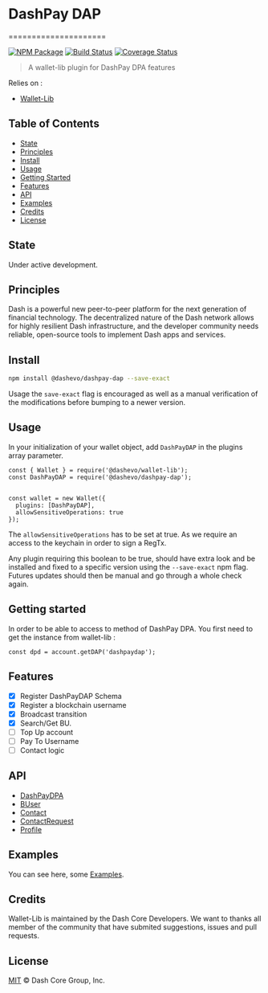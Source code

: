 # DashPay DAP
=====================

[![NPM Package](https://img.shields.io/npm/v/@dashevo/dashpay-dap.svg?style=flat-square)](https://www.npmjs.org/package/@dashevo/dashpay-dap)
[![Build Status](https://img.shields.io/travis/dashevo/dashpay-dap.svg?branch=master&style=flat-square)](https://travis-ci.org/dashevo/dashpay-dap)
[![Coverage Status](https://img.shields.io/coveralls/dashevo/dashpay-dap.svg?style=flat-square)](https://coveralls.io/github/dashevo/dashpay-dap?branch=master)

> A wallet-lib plugin for DashPay DPA features

Relies on :
- [Wallet-Lib](https://github.com/dashevo/wallet-lib)

## Table of Contents

- [State](#state)
- [Principles](#principles)
- [Install](#install)
- [Usage](#usage)
- [Getting Started](#getting-started)
- [Features](#features)
- [API](#api)
- [Examples](#examples)
- [Credits](#credits)
- [License](#license)

## State

Under active development. 

## Principles

Dash is a powerful new peer-to-peer platform for the next generation of financial technology. The decentralized nature of the Dash network allows for highly resilient Dash infrastructure, and the developer community needs reliable, open-source tools to implement Dash apps and services.

## Install

```sh
npm install @dashevo/dashpay-dap --save-exact
```

Usage the `save-exact` flag is encouraged as well as a manual verification of the modifications before bumping to a newer version.

## Usage

In your initialization of your wallet object, add `DashPayDAP` in the plugins array parameter.

```
const { Wallet } = require('@dashevo/wallet-lib');
const DashPayDAP = require('@dashevo/dashpay-dap');


const wallet = new Wallet({
  plugins: [DashPayDAP],
  allowSensitiveOperations: true
});
```

The `allowSensitiveOperations` has to be set at true. As we require an access to
the keychain in order to sign a RegTx.

Any plugin requiring this boolean to be true, should have extra look and be installed and fixed to a specific version using the `--save-exact` npm flag.
Futures updates should then be manual and go through a whole check again.

## Getting started

In order to be able to access to method of DashPay DPA. You first need to get the instance from wallet-lib : 

`const dpd = account.getDAP('dashpaydap');`

## Features

- [X] Register DashPayDAP Schema
- [X] Register a blockchain username
- [X] Broadcast transition
- [X] Search/Get BU.
- [ ] Top Up account
- [ ] Pay To Username
- [ ] Contact logic

## API

- [DashPayDPA](/docs/DashPayDPA.md)
- [BUser](/docs/BUser.md)
- [Contact](/docs/Contact.md)
- [ContactRequest](/docs/ContactRequest.md)
- [Profile](/docs/Profile.md)

## Examples

You can see here, some [Examples](/docs/examples.md).

## Credits

Wallet-Lib is maintained by the Dash Core Developers.
We want to thanks all member of the community that have submited suggestions, issues and pull requests.

## License

[MIT](LICENSE) &copy; Dash Core Group, Inc.
